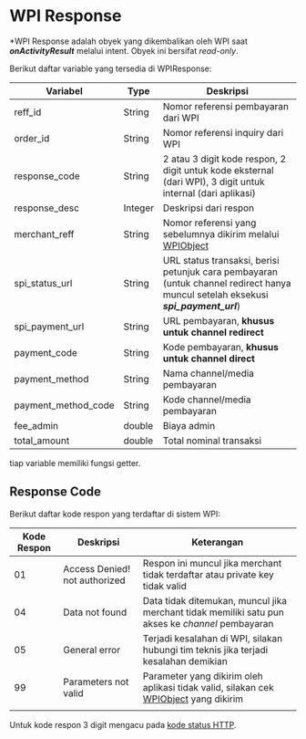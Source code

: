 # WPI Response

*WPI Response adalah obyek yang dikembalikan oleh WPI saat ***onActivityResult*** melalui intent. Obyek ini bersifat *read-only*. 

Berikut daftar variable yang tersedia di WPIResponse:

| Variabel            | Type    | Deskripsi                                                    |
| ------------------- | ------- | ------------------------------------------------------------ |
| reff_id             | String  | Nomor referensi pembayaran dari WPI                          |
| order_id            | String  | Nomor referensi inquiry dari WPI                             |
| response_code       | String  | 2 atau 3 digit kode respon, 2 digit untuk kode eksternal (dari WPI), 3 digit untuk internal (dari aplikasi) |
| response_desc       | Integer | Deskripsi dari respon                                        |
| merchant_reff       | String  | Nomor referensi yang sebelumnya dikirim melalui [WPIObject](README_WPIOBJECT.md) |
| spi_status_url      | String  | URL status transaksi, berisi petunjuk cara pembayaran (untuk channel redirect hanya muncul setelah eksekusi ***spi_payment_url***) |
| spi_payment_url     | String  | URL pembayaran, **khusus untuk channel redirect**            |
| payment_code        | String  | Kode pembayaran, **khusus untuk channel direct**             |
| payment_method      | String  | Nama channel/media pembayaran                                |
| payment_method_code | String  | Kode channel/media pembayaran                                |
| fee_admin           | double  | Biaya admin                                                  |
| total_amount        | double  | Total nominal transaksi                                      |

tiap variable memiliki fungsi getter.

## Response Code

Berikut daftar kode respon yang terdaftar di sistem WPI:

| Kode Respon | Deskripsi                     | Keterangan                                                   |
| ----------- | ----------------------------- | ------------------------------------------------------------ |
| 01          | Access Denied! not authorized | Respon ini muncul jika merchant tidak terdaftar atau private key tidak valid |
| 04          | Data not found                | Data tidak ditemukan, muncul jika merchant tidak memiliki satu pun akses ke *channel* pembayaran |
| 05          | General error                 | Terjadi kesalahan di WPI, silakan hubungi tim teknis jika terjadi kesalahan demikian |
| 99          | Parameters not valid          | Parameter yang dikirim oleh aplikasi tidak valid, silakan cek [WPIObject](README_WPIOBJECT.md) yang dikirim |
|             |                               |                                                              |

Untuk kode respon 3 digit mengacu pada [kode status HTTP](https://id.wikipedia.org/wiki/Daftar_kode_status_HTTP).